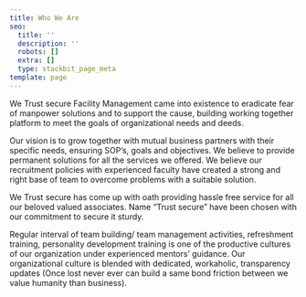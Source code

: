 ```yaml
---
title: Who We Are
seo:
  title: ''
  description: ''
  robots: []
  extra: []
  type: stackbit_page_meta
template: page
---
```

We Trust secure Facility Management came into existence to eradicate fear of manpower solutions and to support the cause, building working together platform to meet the goals of organizational needs and deeds.

Our vision is to grow together with mutual business partners with their specific needs, ensuring SOP’s, goals and objectives. We believe to provide permanent solutions for all the services we offered. We believe our recruitment policies with experienced faculty have created a strong and right base of team to overcome problems with a suitable solution.

We Trust secure has come up with oath providing hassle free service for all our beloved valued associates. Name “Trust secure” have been chosen with our commitment to secure it sturdy.

Regular interval of team building/ team management activities, refreshment training, personality development training is one of the productive cultures of our organization under experienced mentors’ guidance.
Our organizational culture is blended with dedicated, workaholic, transparency updates (Once lost never ever can build a same bond friction between we value humanity than business).
